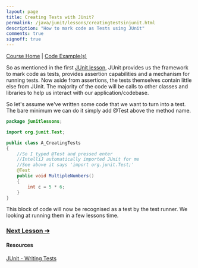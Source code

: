 ```yaml
---
layout: page
title: Creating Tests with JUnit?
permalink: /java/junit/lessons/creatingtestsinjunit.html
description: "How to mark code as Tests using JUnit"
comments: true
signoff: true
---
```

[Course Home](../../course) \| [Code Example(s)]()

So as mentioned in the first [JUnit lesson](/java/junit/lessons/whatisjunit), JUnit provides us the framework to mark code as tests, provides assertion capabilities and a mechanism for running tests. Now aside from assertions, the tests themselves contain little else from JUnit. The majority of the code will be calls to other classes and libraries to help us interact with our application/codebase.

So let's assume we've written some code that we want to turn into a test. The bare minimum we can do it simply add @Test above the method name.
```java
package junitlessons;

import org.junit.Test;

public class A_CreatingTests
{
    //So I typed @Test and pressed enter
    //IntelliJ automatically imported JUnit for me
    //See above it says 'import org.junit.Test;'
    @Test
    public void MultipleNumbers()
    {
        int c = 5 * 6;
    }
}
```
This block of code will now be recognised as a test by the test runner. We looking at running them in a few lessons time.

### [Next Lesson &#10132;](../lessons/whataretestfixtures)

#### Resources
[JUnit - Writing Tests](http://junit.org/junit4/faq.html#atests_1)